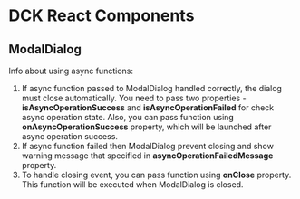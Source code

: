 # DCK React Components

## ModalDialog
Info about using async functions:
1. If async function passed to ModalDialog handled correctly, the dialog must close automatically. You need to pass two properties - **isAsyncOperationSuccess** and **isAsyncOperationFailed** for check async operation state.
Also, you can pass function using **onAsyncOperationSuccess** property, which will be launched after async operation success.
2. If async function failed then ModalDialog prevent closing and show warning message that specified in **asyncOperationFailedMessage** property.
3. To handle closing event, you can pass function using **onClose** property. This function will be executed when ModalDialog is closed.